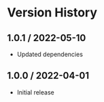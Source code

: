 # Version History

## 1.0.1 / 2022-05-10

- Updated dependencies

## 1.0.0 / 2022-04-01

- Initial release
